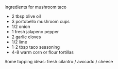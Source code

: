 Ingredients for mushroom taco

* 2 tbsp olive oil
* 3 portobello mushroom cups
* 1/2 onion
* 1 fresh jalapeno pepper
* 2 garlic cloves
* 1/2 lime 
* 1-2 tbsp taco seasoning
* 4-8 warm corn or flour tortillas

Some topping ideas: fresh cilantro / avocado / cheese 
